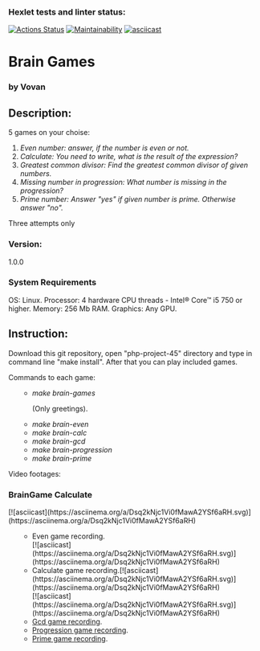 ### Hexlet tests and linter status:
[![Actions Status](https://github.com/vladimr-xz/php-project-45/actions/workflows/hexlet-check.yml/badge.svg)](https://github.com/vladimr-xz/php-project-45/actions)
[![Maintainability](https://api.codeclimate.com/v1/badges/202d3101c6c9f93522f9/maintainability)](https://codeclimate.com/github/vladimr-xz/php-project-45/maintainability)
[![asciicast](https://asciinema.org/a/Dsq2kNjc1Vi0fMawA2YSf6aRH.svg)](https://asciinema.org/a/Dsq2kNjc1Vi0fMawA2YSf6aRH)

<h1>Brain Games</h1>
<h3>by Vovan</h3>

<h2>Description:</h2>

<p>5 games on your choise:</p>
<ol>
<li><em>Even number: answer, if the number is even or not.</em></li>
<li><em>Calculate: You need to write, what is the result of the expression?</em></li>
<li><em>Greatest common divisor: Find the greatest common divisor of given numbers.</em></li>
<li><em>Missing number in progression: What number is missing in the progression?</em></li>
<li><em>Prime number: Answer "yes" if given number is prime. Otherwise answer "no".</em></li>
</ol>
<p>Three attempts only</p>
<h3>Version:</h3>
<p>1.0.0</p>


<h3>System Requirements</h3>
<p>OS: Linux. Processor: 4 hardware CPU threads - Intel® Core™ i5 750 or higher. Memory: 256 Mb RAM. Graphics: Any GPU. </p>


<h2>Instruction:</h2>
<p>Download this git repository, open "php-project-45" directory and type in command line "make install". After that you can play included games.</p>

<p>Commands to each game:</p>
<ol>
<ul><li><em>make brain-games</em></li> <p>(Only greetings).</p>
<li><em>make brain-even</em></li>
<li><em>make brain-calc</em></li>
<li><em>make brain-gcd</em></li>
<li><em>make brain-progression</em></li>
<li><em>make brain-prime</em></li><ul>
</ol>


<p>Video footages:</p>
<h3>BrainGame Calculate</h3>
[![asciicast](https://asciinema.org/a/Dsq2kNjc1Vi0fMawA2YSf6aRH.svg)](https://asciinema.org/a/Dsq2kNjc1Vi0fMawA2YSf6aRH)

<ol> 
<ul><li>Even game recording.</li>
[![asciicast](https://asciinema.org/a/Dsq2kNjc1Vi0fMawA2YSf6aRH.svg)](https://asciinema.org/a/Dsq2kNjc1Vi0fMawA2YSf6aRH)

<li>Calculate game recording.[![asciicast](https://asciinema.org/a/Dsq2kNjc1Vi0fMawA2YSf6aRH.svg)](https://asciinema.org/a/Dsq2kNjc1Vi0fMawA2YSf6aRH)</li>
[![asciicast](https://asciinema.org/a/Dsq2kNjc1Vi0fMawA2YSf6aRH.svg)](https://asciinema.org/a/Dsq2kNjc1Vi0fMawA2YSf6aRH)

<li><a href="https://asciinema.org/a/G22BJf9UqWAOoi7tWUmEohUxV">Gcd game recording</a>.</li>

<li><a href="https://asciinema.org/a/GdoWnbhyEeoM2uOuflxkFtRXi">Progression game recording</a>.</li>

<li><a href="https://asciinema.org/a/W0jIMRfxlXYk1SVGpismh1vwK">Prime game recording</a>.</li></ul>
</ol>
 

